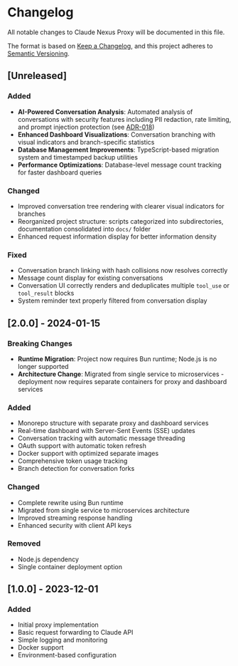 # Changelog

<!--
Thank you for contributing to the changelog!

Please add all user-facing changes to the `[Unreleased]` section under the
appropriate heading (`Added`, `Changed`, `Fixed`, `Removed`, `Security`, `Breaking Changes`, `Deprecated`).

Keep entries concise and focused on the value to the user. Avoid implementation
details or internal jargon. Link to relevant ADRs or documentation where helpful.

Example:
- Real-time dashboard with SSE updates (see [ADR-005](../04-Architecture/ADRs/adr-005-xxx.md))

When cutting a new release:
1. Create a new version section: ## [X.Y.Z] - YYYY-MM-DD
2. Move relevant changes from [Unreleased] to the new version
3. Clear the [Unreleased] section for new changes
4. Update version links if using GitHub compare URLs
-->

All notable changes to Claude Nexus Proxy will be documented in this file.

The format is based on [Keep a Changelog](https://keepachangelog.com/en/1.0.0/),
and this project adheres to [Semantic Versioning](https://semver.org/spec/v2.0.0.html).

## [Unreleased]

### Added

- **AI-Powered Conversation Analysis**: Automated analysis of conversations with security features including PII redaction, rate limiting, and prompt injection protection (see [ADR-018](../04-Architecture/ADRs/adr-018-ai-powered-conversation-analysis.md))
- **Enhanced Dashboard Visualizations**: Conversation branching with visual indicators and branch-specific statistics
- **Database Management Improvements**: TypeScript-based migration system and timestamped backup utilities
- **Performance Optimizations**: Database-level message count tracking for faster dashboard queries

### Changed

- Improved conversation tree rendering with clearer visual indicators for branches
- Reorganized project structure: scripts categorized into subdirectories, documentation consolidated into `docs/` folder
- Enhanced request information display for better information density

### Fixed

- Conversation branch linking with hash collisions now resolves correctly
- Message count display for existing conversations
- Conversation UI correctly renders and deduplicates multiple `tool_use` or `tool_result` blocks
- System reminder text properly filtered from conversation display

## [2.0.0] - 2024-01-15

### Breaking Changes

- **Runtime Migration**: Project now requires Bun runtime; Node.js is no longer supported
- **Architecture Change**: Migrated from single service to microservices - deployment now requires separate containers for proxy and dashboard services

### Added

- Monorepo structure with separate proxy and dashboard services
- Real-time dashboard with Server-Sent Events (SSE) updates
- Conversation tracking with automatic message threading
- OAuth support with automatic token refresh
- Docker support with optimized separate images
- Comprehensive token usage tracking
- Branch detection for conversation forks

### Changed

- Complete rewrite using Bun runtime
- Migrated from single service to microservices architecture
- Improved streaming response handling
- Enhanced security with client API keys

### Removed

- Node.js dependency
- Single container deployment option

## [1.0.0] - 2023-12-01

### Added

- Initial proxy implementation
- Basic request forwarding to Claude API
- Simple logging and monitoring
- Docker support
- Environment-based configuration
